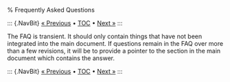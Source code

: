 % Frequently Asked Questions

::: {.NavBit}
[« Previous](bugDatabase.html) • [TOC](index.html) • [Next »](about.html)
:::

The FAQ is transient. It should only contain things that have not been
integrated into the main document. If questions remain in the FAQ over more
than a few revisions, it will be to provide a pointer to the section in the
main document which contains the answer.

::: {.NavBit}
[« Previous](bugDatabase.html) • [TOC](index.html) • [Next »](about.html)
:::

